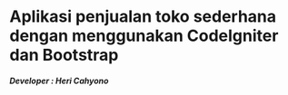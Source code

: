 <!DOCTYPE html>
<html lang="en">
 <head>
  <meta charset="UTF-8">
  <meta name="Generator" content="EditPlus®">
  <meta name="Author" content="">
  <meta name="Keywords" content="">
  <meta name="Description" content="">
  <title>Readme</title>
 </head>
 <body>
  <h1>Aplikasi penjualan toko sederhana dengan menggunakan CodeIgniter dan Bootstrap</h1>

  <h5>Developer : Heri Cahyono</h5>
 </body>
</html>
